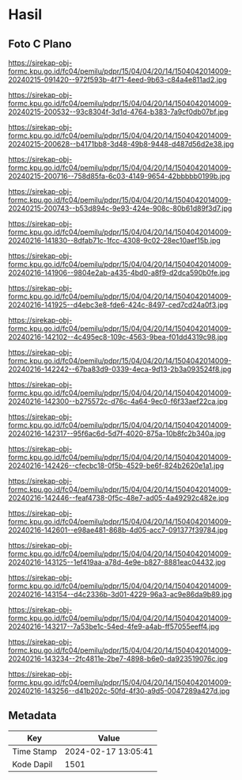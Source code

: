 # Hasil

## Foto C Plano

https://sirekap-obj-formc.kpu.go.id/fc04/pemilu/pdpr/15/04/04/20/14/1504042014009-20240215-091420--972f593b-4f71-4eed-9b63-c84a4e811ad2.jpg

https://sirekap-obj-formc.kpu.go.id/fc04/pemilu/pdpr/15/04/04/20/14/1504042014009-20240215-200532--93c8304f-3d1d-4764-b383-7a9cf0db07bf.jpg

https://sirekap-obj-formc.kpu.go.id/fc04/pemilu/pdpr/15/04/04/20/14/1504042014009-20240215-200628--b4171bb8-3d48-49b8-9448-d487d56d2e38.jpg

https://sirekap-obj-formc.kpu.go.id/fc04/pemilu/pdpr/15/04/04/20/14/1504042014009-20240215-200716--758d85fa-6c03-4149-9654-42bbbbb0199b.jpg

https://sirekap-obj-formc.kpu.go.id/fc04/pemilu/pdpr/15/04/04/20/14/1504042014009-20240215-200743--b53d894c-9e93-424e-908c-80b61d89f3d7.jpg

https://sirekap-obj-formc.kpu.go.id/fc04/pemilu/pdpr/15/04/04/20/14/1504042014009-20240216-141830--8dfab71c-1fcc-4308-9c02-28ec10aef15b.jpg

https://sirekap-obj-formc.kpu.go.id/fc04/pemilu/pdpr/15/04/04/20/14/1504042014009-20240216-141906--9804e2ab-a435-4bd0-a8f9-d2dca590b0fe.jpg

https://sirekap-obj-formc.kpu.go.id/fc04/pemilu/pdpr/15/04/04/20/14/1504042014009-20240216-141925--d4ebc3e8-fde6-424c-8497-ced7cd24a0f3.jpg

https://sirekap-obj-formc.kpu.go.id/fc04/pemilu/pdpr/15/04/04/20/14/1504042014009-20240216-142102--4c495ec8-109c-4563-9bea-f01dd4319c98.jpg

https://sirekap-obj-formc.kpu.go.id/fc04/pemilu/pdpr/15/04/04/20/14/1504042014009-20240216-142242--67ba83d9-0339-4eca-9d13-2b3a093524f8.jpg

https://sirekap-obj-formc.kpu.go.id/fc04/pemilu/pdpr/15/04/04/20/14/1504042014009-20240216-142300--b275572c-d76c-4a64-9ec0-f6f33aef22ca.jpg

https://sirekap-obj-formc.kpu.go.id/fc04/pemilu/pdpr/15/04/04/20/14/1504042014009-20240216-142317--95f6ac6d-5d7f-4020-875a-10b8fc2b340a.jpg

https://sirekap-obj-formc.kpu.go.id/fc04/pemilu/pdpr/15/04/04/20/14/1504042014009-20240216-142426--cfecbc18-0f5b-4529-be6f-824b2620e1a1.jpg

https://sirekap-obj-formc.kpu.go.id/fc04/pemilu/pdpr/15/04/04/20/14/1504042014009-20240216-142446--feaf4738-0f5c-48e7-ad05-4a49292c482e.jpg

https://sirekap-obj-formc.kpu.go.id/fc04/pemilu/pdpr/15/04/04/20/14/1504042014009-20240216-142601--e98ae481-868b-4d05-acc7-091377f39784.jpg

https://sirekap-obj-formc.kpu.go.id/fc04/pemilu/pdpr/15/04/04/20/14/1504042014009-20240216-143125--1ef419aa-a78d-4e9e-b827-8881eac04432.jpg

https://sirekap-obj-formc.kpu.go.id/fc04/pemilu/pdpr/15/04/04/20/14/1504042014009-20240216-143154--d4c2336b-3d01-4229-96a3-ac9e86da9b89.jpg

https://sirekap-obj-formc.kpu.go.id/fc04/pemilu/pdpr/15/04/04/20/14/1504042014009-20240216-143217--7a53be1c-54ed-4fe9-a4ab-ff57055eeff4.jpg

https://sirekap-obj-formc.kpu.go.id/fc04/pemilu/pdpr/15/04/04/20/14/1504042014009-20240216-143234--2fc4811e-2be7-4898-b6e0-da923519076c.jpg

https://sirekap-obj-formc.kpu.go.id/fc04/pemilu/pdpr/15/04/04/20/14/1504042014009-20240216-143256--d41b202c-50fd-4f30-a9d5-0047289a427d.jpg


## Metadata

| Key        | Value               |
| ---------- | ------------------- |
| Time Stamp | 2024-02-17 13:05:41 |
| Kode Dapil | 1501                |



